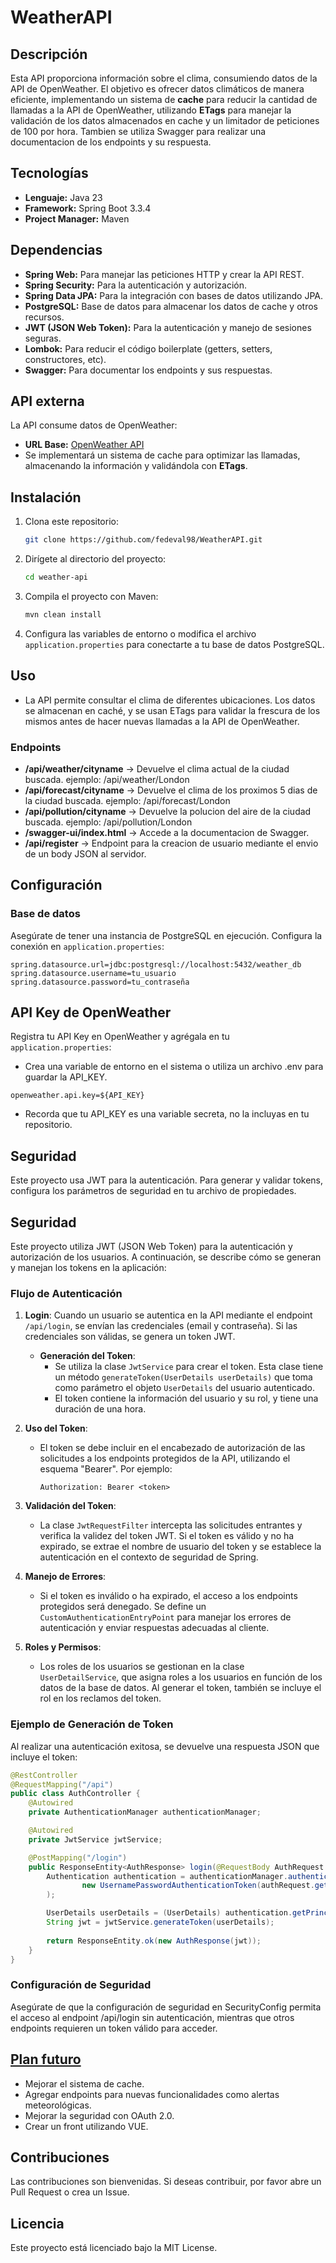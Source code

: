 # WeatherAPI

## Descripción
Esta API proporciona información sobre el clima, consumiendo datos de la API de OpenWeather. El objetivo es ofrecer datos climáticos de manera eficiente, implementando un sistema de **cache** para reducir la cantidad de llamadas a la API de OpenWeather, utilizando **ETags** para manejar la validación de los datos almacenados en cache y un limitador de peticiones de 100 por hora. Tambien se utiliza Swagger para realizar una documentacion de los endpoints y su respuesta.

## Tecnologías

- **Lenguaje:** Java 23
- **Framework:** Spring Boot 3.3.4
- **Project Manager:** Maven

## Dependencias

- **Spring Web:** Para manejar las peticiones HTTP y crear la API REST.
- **Spring Security:** Para la autenticación y autorización.
- **Spring Data JPA:** Para la integración con bases de datos utilizando JPA.
- **PostgreSQL:** Base de datos para almacenar los datos de cache y otros recursos.
- **JWT (JSON Web Token):** Para la autenticación y manejo de sesiones seguras.
- **Lombok:** Para reducir el código boilerplate (getters, setters, constructores, etc).
- **Swagger:** Para documentar los endpoints y sus respuestas.

## API externa

La API consume datos de OpenWeather:

- **URL Base:** [OpenWeather API](https://openweathermap.org/api)
- Se implementará un sistema de cache para optimizar las llamadas, almacenando la información y validándola con **ETags**.

## Instalación

1. Clona este repositorio:
    ```bash
    git clone https://github.com/fedeval98/WeatherAPI.git
    ```

2. Dirígete al directorio del proyecto:
    ```bash
    cd weather-api
    ```

3. Compila el proyecto con Maven:
    ```bash
    mvn clean install
    ```

4. Configura las variables de entorno o modifica el archivo `application.properties` para conectarte a tu base de datos PostgreSQL.

## Uso

- La API permite consultar el clima de diferentes ubicaciones. Los datos se almacenan en caché, y se usan ETags para validar la frescura de los mismos antes de hacer nuevas llamadas a la API de OpenWeather.

### Endpoints

- **/api/weather/cityname** -> Devuelve el clima actual de la ciudad buscada. ejemplo: /api/weather/London
- **/api/forecast/cityname** -> Devuelve el clima de los proximos 5 dias de la ciudad buscada. ejemplo: /api/forecast/London
- **/api/pollution/cityname** -> Devuelve la polucion del aire de la ciudad buscada. ejemplo: /api/pollution/London
- **/swagger-ui/index.html** -> Accede a la documentacion de Swagger.
- **/api/register** -> Endpoint para la creacion de usuario mediante el envio de un body JSON al servidor.

## Configuración

### Base de datos

Asegúrate de tener una instancia de PostgreSQL en ejecución. Configura la conexión en `application.properties`:

```properties
spring.datasource.url=jdbc:postgresql://localhost:5432/weather_db
spring.datasource.username=tu_usuario
spring.datasource.password=tu_contraseña
```

## API Key de OpenWeather

Registra tu API Key en OpenWeather y agrégala en tu `application.properties`:
- Crea una variable de entorno en el sistema o utiliza un archivo .env para guardar la API_KEY.
```
openweather.api.key=${API_KEY}
```
- Recorda que tu API_KEY es una variable secreta, no la incluyas en tu repositorio.

## Seguridad
Este proyecto usa JWT para la autenticación. Para generar y validar tokens, configura los parámetros de seguridad en tu archivo de propiedades.

## Seguridad
Este proyecto utiliza JWT (JSON Web Token) para la autenticación y autorización de los usuarios. A continuación, se describe cómo se generan y manejan los tokens en la aplicación:

### Flujo de Autenticación

1. **Login**: Cuando un usuario se autentica en la API mediante el endpoint `/api/login`, se envían las credenciales (email y contraseña). Si las credenciales son válidas, se genera un token JWT.

   - **Generación del Token**:
      - Se utiliza la clase `JwtService` para crear el token. Esta clase tiene un método `generateToken(UserDetails userDetails)` que toma como parámetro el objeto `UserDetails` del usuario autenticado.
      - El token contiene la información del usuario y su rol, y tiene una duración de una hora.

2. **Uso del Token**:
   - El token se debe incluir en el encabezado de autorización de las solicitudes a los endpoints protegidos de la API, utilizando el esquema "Bearer". Por ejemplo:
     ```
     Authorization: Bearer <token>
     ```

3. **Validación del Token**:
   - La clase `JwtRequestFilter` intercepta las solicitudes entrantes y verifica la validez del token JWT. Si el token es válido y no ha expirado, se extrae el nombre de usuario del token y se establece la autenticación en el contexto de seguridad de Spring.

4. **Manejo de Errores**:
   - Si el token es inválido o ha expirado, el acceso a los endpoints protegidos será denegado. Se define un `CustomAuthenticationEntryPoint` para manejar los errores de autenticación y enviar respuestas adecuadas al cliente.

5. **Roles y Permisos**:
   - Los roles de los usuarios se gestionan en la clase `UserDetailService`, que asigna roles a los usuarios en función de los datos de la base de datos. Al generar el token, también se incluye el rol en los reclamos del token.

### Ejemplo de Generación de Token
Al realizar una autenticación exitosa, se devuelve una respuesta JSON que incluye el token:

```java
@RestController
@RequestMapping("/api")
public class AuthController {
    @Autowired
    private AuthenticationManager authenticationManager;

    @Autowired
    private JwtService jwtService;

    @PostMapping("/login")
    public ResponseEntity<AuthResponse> login(@RequestBody AuthRequest authRequest) {
        Authentication authentication = authenticationManager.authenticate(
                new UsernamePasswordAuthenticationToken(authRequest.getEmail(), authRequest.getPassword())
        );

        UserDetails userDetails = (UserDetails) authentication.getPrincipal();
        String jwt = jwtService.generateToken(userDetails);
        
        return ResponseEntity.ok(new AuthResponse(jwt));
    }
}
```
### Configuración de Seguridad
Asegúrate de que la configuración de seguridad en SecurityConfig permita el acceso al endpoint /api/login sin autenticación, mientras que otros endpoints requieren un token válido para acceder.

## [Plan futuro](https://shadow-parka-4f4.notion.site/11b2ea608eb280dcb383e455f6923516?v=11b2ea608eb2815b9721000c816d7509)
- Mejorar el sistema de cache.
- Agregar endpoints para nuevas funcionalidades como alertas meteorológicas.
- Mejorar la seguridad con OAuth 2.0.
- Crear un front utilizando VUE.

## Contribuciones
Las contribuciones son bienvenidas. Si deseas contribuir, por favor abre un Pull Request o crea un Issue.

## Licencia
Este proyecto está licenciado bajo la MIT License.
